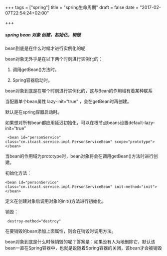 +++
tags = ["spring"]
title = "spring生命周期"
draft = false
date = "2017-02-07T22:54:24+02:00"

+++





##### spring bean 对象 创建，初始化，销毁

bean到底是在什么时候才进行实例化的呢


bean对象无外乎是在以下两个时刻进行实例化的：

1. 调用getBean()方法时。

2. Spring容器启动时。

bean对象到底是在哪个时刻进行实例化的，这与Bean的作用域有着某种联系


当配置单个bean属性 lazy-init=“true” ，会在getBean时再创建。

默认是在spring容器启动时。

如果想对所有bean都应用延迟初始化，可以在根节点beans设置default-lazy-init=“true”

	 <bean id="personService" class="cn.itcast.service.impl.PersonServiceBean" scope="prototype"></bean>

当bean的作用域为prototype时，bean对象将会在调用getBean()方法时进行创建。



初始化方法：

	<bean id="personService" class="cn.itcast.service.impl.PersonServiceBean" init-method="init"></bean>


定义在创建对象后调用对象的init()方法进行初始化。

销毁：

	 destroy-method="destroy" 


在要销毁的bean添加上面属性，则会在销毁时调用方法。

bean对象到底是什么时候销毁的呢？答案是：如果没有人为地删除它，默认该bean一直在Spring容器中，也就是说随着Spring容器的关闭，该bean才会被销毁